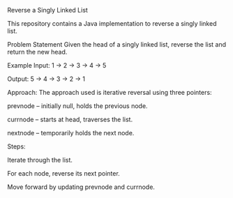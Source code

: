 Reverse a Singly Linked List

This repository contains a Java implementation to reverse a singly linked list.

Problem Statement
Given the head of a singly linked list, reverse the list and return the new head.

Example
Input: 1 → 2 → 3 → 4 → 5

Output: 5 → 4 → 3 → 2 → 1 

Approach: 
The approach used is iterative reversal using three pointers:

prevnode – initially null, holds the previous node.

currnode – starts at head, traverses the list.

nextnode – temporarily holds the next node.

Steps:

Iterate through the list.

For each node, reverse its next pointer.

Move forward by updating prevnode and currnode.

